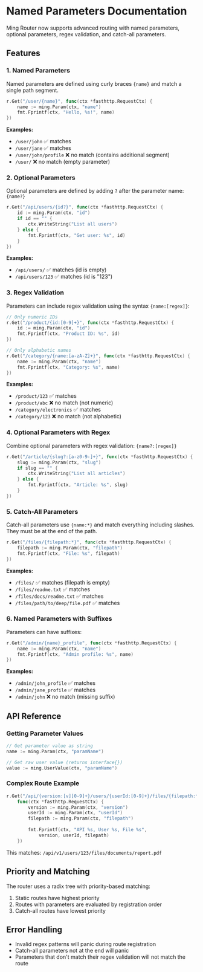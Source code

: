# Named Parameters Documentation

Ming Router now supports advanced routing with named parameters, optional parameters, regex validation, and catch-all parameters.

## Features

### 1. Named Parameters

Named parameters are defined using curly braces `{name}` and match a single path segment.

```go
r.Get("/user/{name}", func(ctx *fasthttp.RequestCtx) {
    name := ming.Param(ctx, "name")
    fmt.Fprintf(ctx, "Hello, %s!", name)
})
```

**Examples:**
- `/user/john` ✅ matches
- `/user/jane` ✅ matches
- `/user/john/profile` ❌ no match (contains additional segment)
- `/user/` ❌ no match (empty parameter)

### 2. Optional Parameters

Optional parameters are defined by adding `?` after the parameter name: `{name?}`

```go
r.Get("/api/users/{id?}", func(ctx *fasthttp.RequestCtx) {
    id := ming.Param(ctx, "id")
    if id == "" {
        ctx.WriteString("List all users")
    } else {
        fmt.Fprintf(ctx, "Get user: %s", id)
    }
})
```

**Examples:**
- `/api/users/` ✅ matches (id is empty)
- `/api/users/123` ✅ matches (id is "123")

### 3. Regex Validation

Parameters can include regex validation using the syntax `{name:[regex]}`:

```go
// Only numeric IDs
r.Get("/product/{id:[0-9]+}", func(ctx *fasthttp.RequestCtx) {
    id := ming.Param(ctx, "id")
    fmt.Fprintf(ctx, "Product ID: %s", id)
})

// Only alphabetic names
r.Get("/category/{name:[a-zA-Z]+}", func(ctx *fasthttp.RequestCtx) {
    name := ming.Param(ctx, "name")
    fmt.Fprintf(ctx, "Category: %s", name)
})
```

**Examples:**
- `/product/123` ✅ matches
- `/product/abc` ❌ no match (not numeric)
- `/category/electronics` ✅ matches
- `/category/123` ❌ no match (not alphabetic)

### 4. Optional Parameters with Regex

Combine optional parameters with regex validation: `{name?:[regex]}`

```go
r.Get("/article/{slug?:[a-z0-9-]+}", func(ctx *fasthttp.RequestCtx) {
    slug := ming.Param(ctx, "slug")
    if slug == "" {
        ctx.WriteString("List all articles")
    } else {
        fmt.Fprintf(ctx, "Article: %s", slug)
    }
})
```

### 5. Catch-All Parameters

Catch-all parameters use `{name:*}` and match everything including slashes. They must be at the end of the path.

```go
r.Get("/files/{filepath:*}", func(ctx *fasthttp.RequestCtx) {
    filepath := ming.Param(ctx, "filepath")
    fmt.Fprintf(ctx, "File: %s", filepath)
})
```

**Examples:**
- `/files/` ✅ matches (filepath is empty)
- `/files/readme.txt` ✅ matches
- `/files/docs/readme.txt` ✅ matches
- `/files/path/to/deep/file.pdf` ✅ matches

### 6. Named Parameters with Suffixes

Parameters can have suffixes:

```go
r.Get("/admin/{name}_profile", func(ctx *fasthttp.RequestCtx) {
    name := ming.Param(ctx, "name")
    fmt.Fprintf(ctx, "Admin profile: %s", name)
})
```

**Examples:**
- `/admin/john_profile` ✅ matches
- `/admin/jane_profile` ✅ matches
- `/admin/john` ❌ no match (missing suffix)

## API Reference

### Getting Parameter Values

```go
// Get parameter value as string
name := ming.Param(ctx, "paramName")

// Get raw user value (returns interface{})
value := ming.UserValue(ctx, "paramName")
```

### Complex Route Example

```go
r.Get("/api/{version:[v][0-9]+}/users/{userId:[0-9]+}/files/{filepath:*}", 
    func(ctx *fasthttp.RequestCtx) {
        version := ming.Param(ctx, "version")
        userId := ming.Param(ctx, "userId")
        filepath := ming.Param(ctx, "filepath")
        
        fmt.Fprintf(ctx, "API %s, User %s, File %s", 
            version, userId, filepath)
    })
```

This matches: `/api/v1/users/123/files/documents/report.pdf`

## Priority and Matching

The router uses a radix tree with priority-based matching:

1. Static routes have highest priority
2. Routes with parameters are evaluated by registration order
3. Catch-all routes have lowest priority

## Error Handling

- Invalid regex patterns will panic during route registration
- Catch-all parameters not at the end will panic
- Parameters that don't match their regex validation will not match the route
